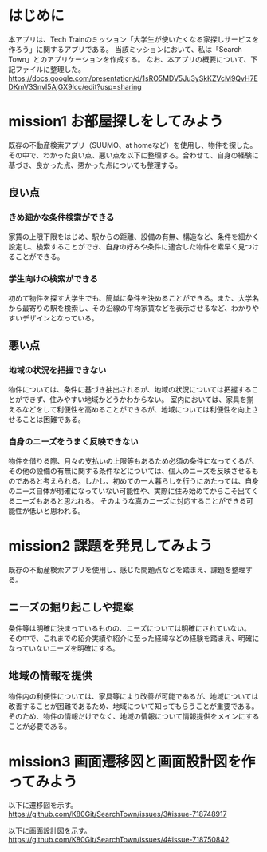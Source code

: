# はじめに
本アプリは、Tech Trainのミッション「大学生が使いたくなる家探しサービスを作ろう」に関するアプリである。
当該ミッションにおいて、私は「Search Town」とのアプリケーションを作成する。
なお、本アプリの概要について、下記ファイルに整理した。
https://docs.google.com/presentation/d/1sRO5MDV5Ju3ySkKZVcM9QvH7EDKmV3SnvI5AjGX9Icc/edit?usp=sharing

# mission1 お部屋探しをしてみよう
既存の不動産検索アプリ（SUUMO、at homeなど）を使用し、物件を探した。
その中で、わかった良い点、悪い点を以下に整理する。合わせて、自身の経験に基づき、良かった点、悪かった点についても整理する。

## 良い点
### きめ細かな条件検索ができる
家賃の上限下限をはじめ、駅からの距離、設備の有無、構造など、条件を細かく設定し、検索することができ、自身の好みや条件に適合した物件を素早く見つけることができる。

### 学生向けの検索ができる
初めて物件を探す大学生でも、簡単に条件を決めることができる。また、大学名から最寄りの駅を検索し、その沿線の平均家賃などを表示させるなど、わかりやすいデザインとなっている。

## 悪い点
### 地域の状況を把握できない
物件については、条件に基づき抽出されるが、地域の状況については把握することができず、住みやすい地域かどうかわからない。
室内においては、家具を揃えるなどをして利便性を高めることができるが、地域については利便性を向上させることは困難である。

### 自身のニーズをうまく反映できない
物件を借りる際、月々の支払いの上限等もあるため必須の条件になってくるが、その他の設備の有無に関する条件などについては、個人のニーズを反映させるものであると考えられる。しかし、初めての一人暮らしを行うにあたっては、自身のニーズ自体が明確になっていない可能性や、実際に住み始めてからこそ出てくるニーズもあると思われる。
そのような真のニーズに対応することができる可能性が低いと思われる。


# mission2 課題を発見してみよう
既存の不動産検索アプリを使用し、感じた問題点などを踏まえ、課題を整理する。

## ニーズの掘り起こしや提案
条件等は明確に決まっているものの、ニーズについては明確にされていない。
その中で、これまでの紹介実績や紹介に至った経緯などの経験を踏まえ、明確になっていないニーズを明確にする。

## 地域の情報を提供
物件内の利便性については、家具等により改善が可能であるが、地域については改善することが困難であるため、地域について知ってもらうことが重要である。
そのため、物件の情報だけでなく、地域の情報について情報提供をメインにすることが必要である。

# mission3 画面遷移図と画面設計図を作ってみよう
以下に遷移図を示す。
https://github.com/K80Git/SearchTown/issues/3#issue-718748917

以下に画面設計図を示す。
https://github.com/K80Git/SearchTown/issues/4#issue-718750842
